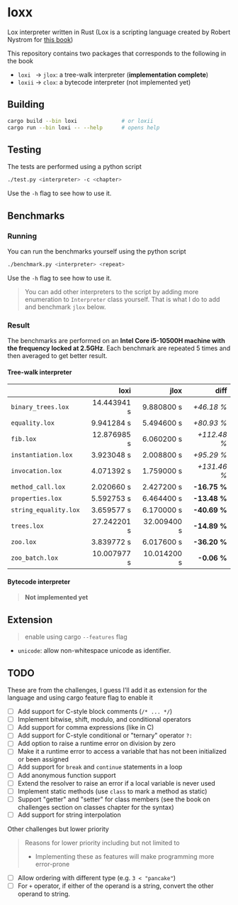 # loxx

Lox interpreter written in Rust (Lox is a scripting language created by Robert Nystrom for [this book](https://craftinginterpreters.com/))

This repository contains two packages that corresponds to the following in the book

- `loxi ` &rarr; `jlox`: a tree-walk interpreter (**implementation complete**)
- `loxii` &rarr; `clox`: a bytecode interpreter (not implemented yet)

## Building

```sh
cargo build --bin loxi              # or loxii
cargo run --bin loxi -- --help      # opens help
```

## Testing

The tests are performed using a python script

```sh
./test.py <interpreter> -c <chapter>
```

Use the `-h` flag to see how to use it.

## Benchmarks

### Running

You can run the benchmarks yourself using the python script

```sh
./benchmark.py <interpreter> <repeat>
```

Use the `-h` flag to see how to use it.

> You can add other interpreters to the script by adding more enumeration to `Interpreter` class yourself.
> That is what I do to add and benchmark `jlox` below.

### Result

The benchmarks are performed on an **Intel Core i5-10500H machine with the frequency locked at 2.5GHz**. Each benchmark are repeated 5 times and then averaged to get better result.

#### Tree-walk interpreter

|                       |        loxi |        jlox |         diff |
| --------------------- | ----------: | ----------: | -----------: |
| `binary_trees.lox`    | 14.443941 s |  9.880800 s |   _+46.18 %_ |
| `equality.lox`        |  9.941284 s |  5.494600 s |   _+80.93 %_ |
| `fib.lox`             | 12.876985 s |  6.060200 s |  _+112.48 %_ |
| `instantiation.lox`   |  3.923048 s |  2.008800 s |   _+95.29 %_ |
| `invocation.lox`      |  4.071392 s |  1.759000 s |  _+131.46 %_ |
| `method_call.lox`     |  2.020660 s |  2.427200 s | **-16.75 %** |
| `properties.lox`      |  5.592753 s |  6.464400 s | **-13.48 %** |
| `string_equality.lox` |  3.659577 s |  6.170000 s | **-40.69 %** |
| `trees.lox`           | 27.242201 s | 32.009400 s | **-14.89 %** |
| `zoo.lox`             |  3.839772 s |  6.017600 s | **-36.20 %** |
| `zoo_batch.lox`       | 10.007977 s | 10.014200 s |  **-0.06 %** |

#### Bytecode interpreter

> **Not implemented yet**

## Extension

> enable using cargo `--features` flag

- `unicode`: allow non-whitespace unicode as identifier.

## TODO

These are from the challenges, I guess I'll add it as extension for the language and using cargo feature flag to enable it

- [ ] Add support for C-style block comments (`/* ... */`)
- [ ] Implement bitwise, shift, modulo, and conditional operators
- [ ] Add support for comma expressions (like in C)
- [ ] Add support for C-style conditional or "ternary" operator `?:`
- [ ] Add option to raise a runtime error on division by zero
- [ ] Make it a runtime error to access a variable that has not been initialized or been assigned
- [ ] Add support for `break` and `continue` statements in a loop
- [ ] Add anonymous function support
- [ ] Extend the resolver to raise an error if a local variable is never used
- [ ] Implement static methods (use `class` to mark a method as static)
- [ ] Support "getter" and "setter" for class members (see the book on challenges section on classes chapter for the syntax)
- [ ] Add support for string interpolation

Other challenges but lower priority

> Reasons for lower priority including but not limited to
>
> - Implementing these as features will make programming more error-prone

- [ ] Allow ordering with different type (e.g. `3 < "pancake"`)
- [ ] For `+` operator, if either of the operand is a string, convert the other operand to string.

